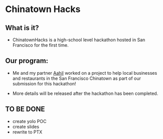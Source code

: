 # Chinatown Hacks

## What is it?

- ChinatownHacks is a high-school level hackathon hosted in San Francisco for the first time.

## Our program:

- Me and my partner [Aahil](https://github.com/The007Programmer) worked on a project to help local businesses and restaurants in the San Francisco Chinatown as part of our submission for this hackathon!

- More details will be released after the hackathon has been completed.


## TO BE DONE
- create yolo POC
- create slides
- rewrite to PTX